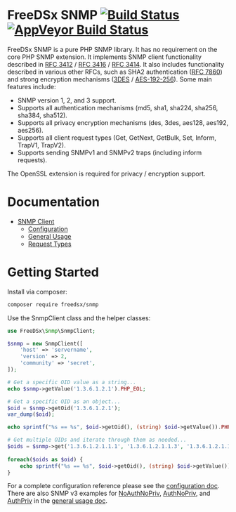 # FreeDSx SNMP [![Build Status](https://travis-ci.org/FreeDSx/SNMP.svg?branch=master)](https://travis-ci.org/FreeDSx/SNMP) [![AppVeyor Build Status](https://ci.appveyor.com/api/projects/status/github/freedsx/snmp?branch=master&svg=true)](https://ci.appveyor.com/project/ChadSikorra/snmp)
FreeDSx SNMP is a pure PHP SNMP library. It has no requirement on the core PHP SNMP extension. It implements SNMP
client functionality described in [RFC 3412](https://tools.ietf.org/html/rfc3412) / [RFC 3416](https://tools.ietf.org/html/rfc3416) / [RFC 3414](https://tools.ietf.org/html/rfc3414).
It also includes functionality described in various other RFCs, such as SHA2 authentication ([RFC 7860](https://tools.ietf.org/html/rfc7860)) and strong encryption
mechanisms ([3DES](https://tools.ietf.org/html/draft-reeder-snmpv3-usm-3desede-00) / [AES-192-256](https://tools.ietf.org/html/draft-blumenthal-aes-usm-04)).
Some main features include:

* SNMP version 1, 2, and 3 support.
* Supports all authentication mechanisms (md5, sha1, sha224, sha256, sha384, sha512).
* Supports all privacy encryption mechanisms (des, 3des, aes128, aes192, aes256).
* Supports all client request types (Get, GetNext, GetBulk, Set, Inform, TrapV1, TrapV2).
* Supports sending SNMPv1 and SNMPv2 traps (including inform requests).

The OpenSSL extension is required for privacy / encryption support.

# Documentation

* [SNMP Client](/docs/Client)
  * [Configuration](/docs/Client/Configuration.md)
  * [General Usage](/docs/Client/General-Usage.md)
  * [Request Types](/docs/Client/Request-Types.md)

# Getting Started

Install via composer:

```bash
composer require freedsx/snmp
```

Use the SnmpClient class and the helper classes:

```php
use FreeDSx\Snmp\SnmpClient;

$snmp = new SnmpClient([
    'host' => 'servername',
    'version' => 2,
    'community' => 'secret',
]);

# Get a specific OID value as a string...
echo $snmp->getValue('1.3.6.1.2.1').PHP_EOL;

# Get a specific OID as an object...
$oid = $snmp->getOid('1.3.6.1.2.1');
var_dump($oid);

echo sprintf("%s == %s", $oid->getOid(), (string) $oid->getValue()).PHP_EOL;

# Get multiple OIDs and iterate through them as needed...
$oids = $snmp->get('1.3.6.1.2.1.1.1', '1.3.6.1.2.1.1.3', '1.3.6.1.2.1.1.5');
 
foreach($oids as $oid) {
    echo sprintf("%s == %s", $oid->getOid(), (string) $oid->getValue()).PHP_EOL;
}

```

For a complete configuration reference please see the [configuration doc](/docs/Client/Configuration.md). There are also
SNMP v3 examples for [NoAuthNoPriv](/docs/Client/General-Usage.md#noauthnopriv), [AuthNoPriv](/docs/Client/General-Usage.md#authnopriv), and [AuthPriv](/docs/Client/General-Usage.md#authpriv)
in the [general usage doc](/docs/Client/General-Usage.md).
